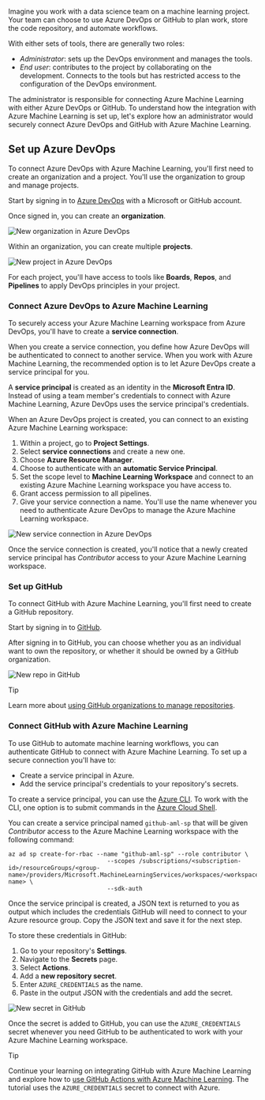 Imagine you work with a data science team on a machine learning project. Your team can choose to use Azure DevOps or GitHub to plan work, store the code repository, and automate workflows.

With either sets of tools, there are generally two roles:

- *Administrator*: sets up the DevOps environment and manages the tools.
- *End user*: contributes to the project by collaborating on the development. Connects to the tools but has restricted access to the configuration of the DevOps environment.

The administrator is responsible for connecting Azure Machine Learning with either Azure DevOps or GitHub. To understand how the integration with Azure Machine Learning is set up, let's explore how an administrator would securely connect Azure DevOps and GitHub with Azure Machine Learning.

## Set up Azure DevOps

To connect Azure DevOps with Azure Machine Learning, you'll first need to create an organization and a project. You'll use the organization to group and manage projects. 

Start by signing in to [Azure DevOps](https://azure.microsoft.com/services/devops/?portal=true) with a Microsoft or GitHub account.

Once signed in, you can create an **organization**. 

![New organization in Azure DevOps](../media/04-01-development-operations-organization.png)

Within an organization, you can create multiple **projects**. 

![New project in Azure DevOps](../media/04-01-development-operations-project.png)

For each project, you'll have access to tools like **Boards**, **Repos**, and **Pipelines** to apply DevOps principles in your project. 

### Connect Azure DevOps to Azure Machine Learning

To securely access your Azure Machine Learning workspace from Azure DevOps, you'll have to create a **service connection**. 

When you create a service connection, you define how Azure DevOps will be authenticated to connect to another service. When you work with Azure Machine Learning, the recommended option is to let Azure DevOps create a service principal for you.

A **service principal** is created as an identity in the **Microsoft Entra ID**. Instead of using a team member's credentials to connect with Azure Machine Learning, Azure DevOps uses the service principal's credentials.

When an Azure DevOps project is created, you can connect to an existing Azure Machine Learning workspace:

1. Within a project, go to **Project Settings**.
2. Select **service connections** and create a new one.
3. Choose **Azure Resource Manager**.
4. Choose to authenticate with an **automatic Service Principal**.
5. Set the scope level to **Machine Learning Workspace** and connect to an existing Azure Machine Learning workspace you have access to.
6. Grant access permission to all pipelines.
7. Give your service connection a name. You'll use the name whenever you need to authenticate Azure DevOps to manage the Azure Machine Learning workspace. 

![New service connection in Azure DevOps](../media/04-03-service-connection.png)

Once the service connection is created, you'll notice that a newly created service principal has *Contributor* access to your Azure Machine Learning workspace. 

### Set up GitHub

To connect GitHub with Azure Machine Learning, you'll first need to create a GitHub repository.

Start by signing in to [GitHub](https://github.com/?portal=true).

After signing in to GitHub, you can choose whether you as an individual want to own the repository, or whether it should be owned by a GitHub organization. 

![New repo in GitHub](../media/04-04-github-repository.png)

> [!TIP]
> Learn more about [using GitHub organizations to manage repositories](https://docs.github.com/en/organizations/collaborating-with-groups-in-organizations/creating-a-new-organization-from-scratch).

### Connect GitHub with Azure Machine Learning

To use GitHub to automate machine learning workflows, you can authenticate GitHub to connect with Azure Machine Learning. To set up a secure connection you'll have to:

- Create a service principal in Azure.
- Add the service principal's credentials to your repository's secrets.

To create a service principal, you can use the [Azure CLI](/cli/azure/create-an-azure-service-principal-azure-cli). To work with the CLI, one option is to submit commands in the [Azure Cloud Shell](https://shell.azure.com/?portal=true).

You can create a service principal named `github-aml-sp` that will be given *Contributor* access to the Azure Machine Learning workspace with the following command:

```azurecli
az ad sp create-for-rbac --name "github-aml-sp" --role contributor \
                            --scopes /subscriptions/<subscription-id>/resourceGroups/<group-name>/providers/Microsoft.MachineLearningServices/workspaces/<workspace-name> \
                            --sdk-auth
```

Once the service principal is created, a JSON text is returned to you as output which includes the credentials GitHub will need to connect to your Azure resource group. Copy the JSON text and save it for the next step.

To store these credentials in GitHub:

1. Go to your repository's **Settings**. 
2. Navigate to the **Secrets** page.
3. Select **Actions**. 
4. Add a **new repository secret**.
5. Enter `AZURE_CREDENTIALS` as the name.
6. Paste in the output JSON with the credentials and add the secret.

![New secret in GitHub](../media/04-04-github-secret.png)

Once the secret is added to GitHub, you can use the `AZURE_CREDENTIALS` secret whenever you need GitHub to be authenticated to work with your Azure Machine Learning workspace.

> [!TIP]
> Continue your learning on integrating GitHub with Azure Machine Learning and explore how to [use GitHub Actions with Azure Machine Learning](/azure/machine-learning/how-to-github-actions-machine-learning). The tutorial uses the `AZURE_CREDENTIALS` secret to connect with Azure.
